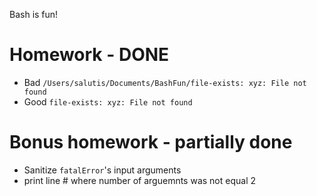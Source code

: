 Bash is fun!

# Homework - DONE

* Bad `/Users/salutis/Documents/BashFun/file-exists: xyz: File not found`
* Good `file-exists: xyz: File not found`

# Bonus homework  - partially done

* Sanitize `fatalError`'s input arguments
* print line # where number of arguemnts was not equal 2
